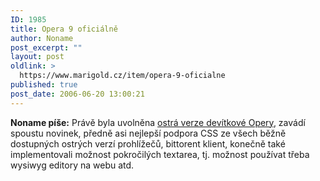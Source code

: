 ```yaml
---
ID: 1985
title: Opera 9 oficiálně
author: Noname
post_excerpt: ""
layout: post
oldlink: >
  https://www.marigold.cz/item/opera-9-oficialne
published: true
post_date: 2006-06-20 13:00:21
---
```

<p><strong>Noname píše:</strong> Právě byla uvolněna <a href="http://opera.com/">ostrá verze devítkové Opery</a>, zavádí spoustu novinek, předně asi nejlepší podpora CSS ze všech běžně dostupných ostrých verzí prohlížečů, bittorent klient, konečně také implementovali možnost pokročilých textarea, tj. možnost používat třeba wysiwyg editory na webu atd.</p>
